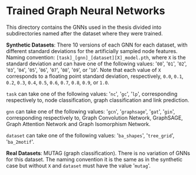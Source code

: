 # Trained Graph Neural Networks

This directory contains the GNNs used in the thesis divided into subdirectories named after the dataset where they were trained.

**Synthetic Datasets**: There 10 versions of each GNN for each dataset, with different standard deviations for the artificially sampled node features. Naming convention: `[task]_[gnn]_[dataset][X]_model.pth`, where `X` is the standard deviation and can have one of the following values: '`00`', '`01`', '`02`', '`03`', '`04`', '`05`', '`06`', '`07`', '`08`', '`09`', or '`10`'. Note that each value of `X` corresponds to a floating point standard deviation, respectively, `0.0`, `0.1`, `0.2`, `0.3`, `0.4`, `0.5`, `0.6`, `0.7`, `0.8`, `0.9`, or `1.0`.

`task` can take one of the following values: '`nc`', '`gc`', '`lp`', corresponding respectively to, node classification, graph classification and link prediction.

`gnn` can take one of the following values: '`gcn`', '`graphsage`', '`gat`', '`gin`', corresponding respectively to, Graph Convolution Network, GraphSAGE, Graph Attention Network and Graph Isomorphism Network.

`dataset` can take one of the following values: '`ba_shapes`', '`tree_grid`', '`ba_2motif`'.

**Real Datasets**: MUTAG (graph classification). There is no variation of GNNs for this dataset. The naming convention it is the same as in the synthetic case but without `X` and `dataset` must have the value '`mutag`'.

